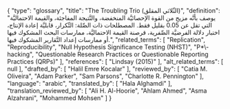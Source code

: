 {
    "type": "glossary",
    "title": "The Troubling Trio (الثّلاثي المقلق)",
    "definition": "يوصف بأنَّه مزيج من القوة الإحصائيَّة المنخفضة، والنَّتيجة المفاجئة، والقيمة الاحتماليَّة التي تقل عن 0.05 بقليل فقط.  المصطلحات ذات الصِّلة: التِّكرار، قابليَّة إعادة الإنتاج، اختبار دلالة الفرضيَّة الصِّفرية، قرصنة القيمة الاحتماليَّة، ممارسات البحث المشكوك فيها أو ممارسات إعداد التَّقارير المشكوك فيها.",
    "related_terms": [
        "Replication",
        "Reproducibility",
        "Null Hypothesis Significance Testing (NHST)",
        "P*\\-hacking",
        "Questionable Research Practices or Questionable Reporting Practices (QRPs)"
    ],
    "references": [
        "Lindsay (2015)"
    ],
    "alt_related_terms": [
        null
    ],
    "drafted_by": [
        "Halil Emre Kocalar"
    ],
    "reviewed_by": [
        "Catia M. Oliveira",
        "Adam Parker",
        "Sam Parsons",
        "Charlotte R. Pennington"
    ],
    "language": "arabic",
    "translated_by": [
        "Hala Alghamdi"
    ],
    "translation_reviewed_by": [
        "Ali H. Al-Hoorie",
        "Ahlam Ahmed",
        "Asma Alzahrani",
        "Mohammed Mohsen"
    ]
}